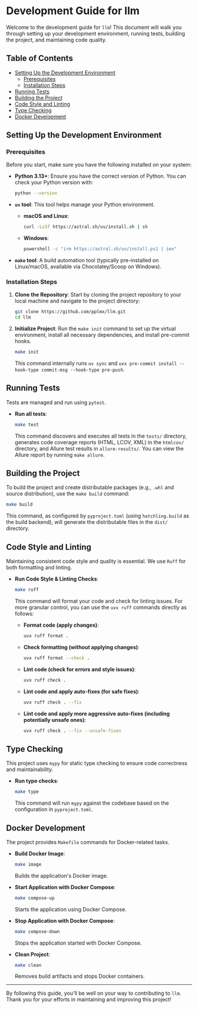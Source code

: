 # Development Guide for llm

Welcome to the development guide for `llm`!
This document will walk you through setting up your development environment, running tests, building the project, and maintaining code quality.

## Table of Contents

- [Setting Up the Development Environment](#setting-up-the-development-environment)
    - [Prerequisites](#prerequisites)
    - [Installation Steps](#installation-steps)
- [Running Tests](#running-tests)
- [Building the Project](#building-the-project)
- [Code Style and Linting](#code-style-and-linting)
- [Type Checking](#type-checking)
- [Docker Development](#docker-development)

## Setting Up the Development Environment

### Prerequisites

Before you start, make sure you have the following installed on your system:

- **Python 3.13+**: Ensure you have the correct version of Python. You can check your Python version with:

    ```bash
    python --version
    ```

- **`uv` tool**: This tool helps manage your Python environment.

    - **macOS and Linux**:

        ```bash
        curl -LsSf https://astral.sh/uv/install.sh | sh
        ```

    - **Windows**:

        ```bash
        powershell -c "irm https://astral.sh/uv/install.ps1 | iex"
        ```

- **`make` tool**: A build automation tool (typically pre-installed on Linux/macOS, available via Chocolatey/Scoop on Windows).

### Installation Steps

1.  **Clone the Repository**: Start by cloning the project repository to your local machine and navigate to the project directory:
    ```bash
    git clone https://github.com/pplmx/llm.git
    cd llm
    ```

2.  **Initialize Project**: Run the `make init` command to set up the virtual environment, install all necessary dependencies, and install pre-commit hooks.
    ```bash
    make init
    ```
    This command internally runs `uv sync` and `uvx pre-commit install --hook-type commit-msg --hook-type pre-push`.

## Running Tests

Tests are managed and run using `pytest`.

-   **Run all tests**:
    ```bash
    make test
    ```
    This command discovers and executes all tests in the `tests/` directory, generates code coverage reports (HTML, LCOV, XML) in the `htmlcov/` directory, and Allure test results in `allure-results/`. You can view the Allure report by running `make allure`.

## Building the Project

To build the project and create distributable packages (e.g., `.whl` and source distribution), use the `make build` command:

```bash
make build
```

This command, as configured by `pyproject.toml` (using `hatchling.build` as the build backend), will generate the distributable files in the `dist/` directory.

## Code Style and Linting

Maintaining consistent code style and quality is essential. We use `Ruff` for both formatting and linting.

-   **Run Code Style & Linting Checks**:
    ```bash
    make ruff
    ```
    This command will format your code and check for linting issues. For more granular control, you can use the `uvx ruff` commands directly as follows:

    -   **Format code (apply changes)**:
        ```bash
        uvx ruff format .
        ```
    -   **Check formatting (without applying changes)**:
        ```bash
        uvx ruff format --check .
        ```
    -   **Lint code (check for errors and style issues)**:
        ```bash
        uvx ruff check .
        ```
    -   **Lint code and apply auto-fixes (for safe fixes)**:
        ```bash
        uvx ruff check . --fix
        ```
    -   **Lint code and apply more aggressive auto-fixes (including potentially unsafe ones)**:
        ```bash
        uvx ruff check . --fix --unsafe-fixes
        ```

## Type Checking

This project uses `mypy` for static type checking to ensure code correctness and maintainability.

-   **Run type checks**:
    ```bash
    make type
    ```
    This command will run `mypy` against the codebase based on the configuration in `pyproject.toml`.

## Docker Development

The project provides `Makefile` commands for Docker-related tasks.

-   **Build Docker Image**:
    ```bash
    make image
    ```
    Builds the application's Docker image.

-   **Start Application with Docker Compose**:
    ```bash
    make compose-up
    ```
    Starts the application using Docker Compose.

-   **Stop Application with Docker Compose**:
    ```bash
    make compose-down
    ```
    Stops the application started with Docker Compose.

-   **Clean Project**:
    ```bash
    make clean
    ```
    Removes build artifacts and stops Docker containers.

---

By following this guide, you'll be well on your way to contributing to `llm`. Thank you for your efforts in maintaining and improving this project!
